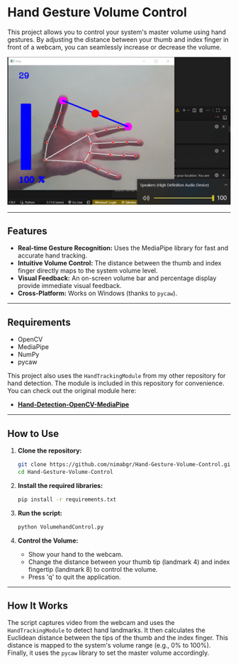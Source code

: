 # Hand Gesture Volume Control

This project allows you to control your system's master volume using hand gestures. By adjusting the distance between your thumb and index finger in front of a webcam, you can seamlessly increase or decrease the volume.


![Volume Control](./Screenshots/output.png)

---

## Features

- **Real-time Gesture Recognition:** Uses the MediaPipe library for fast and accurate hand tracking.
- **Intuitive Volume Control:** The distance between the thumb and index finger directly maps to the system volume level.
- **Visual Feedback:** An on-screen volume bar and percentage display provide immediate visual feedback.
- **Cross-Platform:** Works on Windows (thanks to `pycaw`).

---

## Requirements

- OpenCV
- MediaPipe
- NumPy
- pycaw

This project also uses the `HandTrackingModule` from my other repository for hand detection. The module is included in this repository for convenience. You can check out the original module here:

- **[Hand-Detection-OpenCV-MediaPipe](https://github.com/nimabgr/Hand-Detection-OpenCV-MediaPipe)**
---

## How to Use

1.  **Clone the repository:**
    ```bash
    git clone https://github.com/nimabgr/Hand-Gesture-Volume-Control.git
    cd Hand-Gesture-Volume-Control
    ```

2.  **Install the required libraries:**
    ```bash
    pip install -r requirements.txt
    ```

3.  **Run the script:**
    ```bash
    python VolumehandControl.py
    ```

4.  **Control the Volume:**
    - Show your hand to the webcam.
    - Change the distance between your thumb tip (landmark 4) and index fingertip (landmark 8) to control the volume.
    - Press 'q' to quit the application.

---

## How It Works

The script captures video from the webcam and uses the `HandTrackingModule` to detect hand landmarks. It then calculates the Euclidean distance between the tips of the thumb and the index finger. This distance is mapped to the system's volume range (e.g., 0% to 100%). Finally, it uses the `pycaw` library to set the master volume accordingly.
